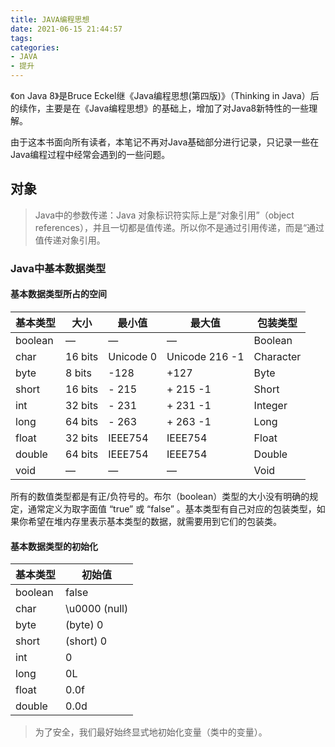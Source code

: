 ```yaml
---
title: JAVA编程思想
date: 2021-06-15 21:44:57
tags:
categories:
- JAVA
- 提升
---
```


《on Java 8》是Bruce Eckel继《Java编程思想(第四版)》（Thinking in Java）后的续作，主要是在《Java编程思想》的基础上，增加了对Java8新特性的一些理解。

由于这本书面向所有读者，本笔记不再对Java基础部分进行记录，只记录一些在Java编程过程中经常会遇到的一些问题。

<!--more-->

## 对象

>  Java中的参数传递：Java 对象标识符实际上是“对象引用”（object references），并且一切都是值传递。所以你不是通过引用传递，而是“通过值传递对象引用。

### Java中基本数据类型

#### 基本数据类型所占的空间

| 基本类型 | 大小    | 最小值    | 最大值         | 包装类型  |
| -------- | ------- | --------- | -------------- | --------- |
| boolean  | —       | —         | —              | Boolean   |
| char     | 16 bits | Unicode 0 | Unicode 216 -1 | Character |
| byte     | 8 bits  | -128      | +127           | Byte      |
| short    | 16 bits | - 215     | + 215 -1       | Short     |
| int      | 32 bits | - 231     | + 231 -1       | Integer   |
| long     | 64 bits | - 263     | + 263 -1       | Long      |
| float    | 32 bits | IEEE754   | IEEE754        | Float     |
| double   | 64 bits | IEEE754   | IEEE754        | Double    |
| void     | —       | —         | —              | Void      |

所有的数值类型都是有正/负符号的。布尔（boolean）类型的大小没有明确的规定，通常定义为取字面值 “true” 或 “false” 。基本类型有自己对应的包装类型，如果你希望在堆内存里表示基本类型的数据，就需要用到它们的包装类。

#### 基本数据类型的初始化

| 基本类型 | 初始值        |
| -------- | ------------- |
| boolean  | false         |
| char     | \u0000 (null) |
| byte     | (byte) 0      |
| short    | (short) 0     |
| int      | 0             |
| long     | 0L            |
| float    | 0.0f          |
| double   | 0.0d          |

> 为了安全，我们最好始终显式地初始化变量（类中的变量）。

